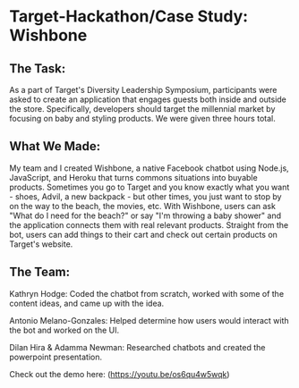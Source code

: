 # Target-Hackathon/Case Study: Wishbone

## The Task:
As a part of Target's Diversity Leadership Symposium, participants were asked to create an application that engages guests both inside and outside the store. Specifically, developers should target the millennial market by focusing on baby and styling products. We were given three hours total. 

## What We Made:
My team and I created Wishbone, a native Facebook chatbot using Node.js, JavaScript, and Heroku that turns commons situations into buyable products. Sometimes you go to Target and you know exactly what you want - shoes, Advil, a new backpack - but other times, you just want to stop by on the way to the beach, the movies, etc. With Wishbone, users can ask "What do I need for the beach?" or say "I'm throwing a baby shower" and the application connects them with real relevant products. Straight from the bot, users can add things to their cart and check out certain products on Target's website. 

## The Team:
Kathryn Hodge: Coded the chatbot from scratch, worked with some of the content ideas, and came up with the idea. 

Antonio Melano-Gonzales: Helped determine how users would interact with the bot and worked on the UI.

Dilan Hira & Adamma Newman: Researched chatbots and created the powerpoint presentation.

Check out the demo here: (https://youtu.be/os6qu4w5wqk)
